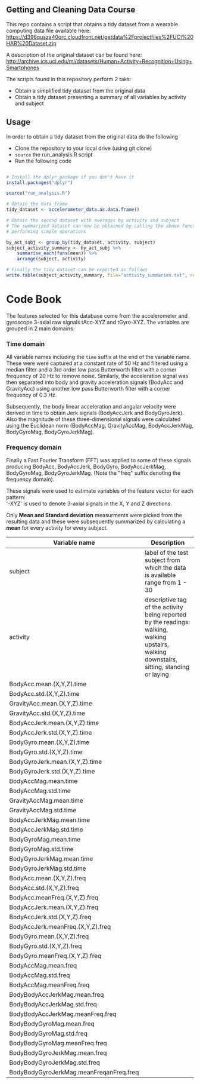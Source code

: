 ## Getting and Cleaning Data Course
This repo contains a script that obtains a tidy dataset from a wearable computing data file available here: 
https://d396qusza40orc.cloudfront.net/getdata%2Fprojectfiles%2FUCI%20HAR%20Dataset.zip

A description of the original dataset can be found here: http://archive.ics.uci.edu/ml/datasets/Human+Activity+Recognition+Using+Smartphones 


The scripts found in this repository perform 2 taks: 
  - Obtain a simplified tidy dataset from the original data
  - Obtain a tidy dataset presenting a summary of all variables by activity and subject


## Usage
In order to obtain a tidy dataset from the original data do the following
  - Clone the repository to your local drive (using git clone)
  - `source` the run_analysis.R script 
  - Run the following code

```R

# Install the dplyr package if you don't have it
install.packages("dplyr")

source("run_analysis.R")

# Obtain the data frame
tidy_dataset <- accelerometer_data.as.data.frame()

# Obtain the second dataset with averages by activity and subject
# The summarized dataset can now be obtained by calling the above function and
# performing simple operations

by_act_subj <- group_by(tidy_dataset, activity, subject)
subject_activity_summary <- by_act_subj %>% 
    summarise_each(funs(mean)) %>%
    arrange(subject, activity)

# Finally the tidy dataset can be exported as follows
write.table(subject_activity_summary, file="activity_summaries.txt", row.name=FALSE)

```

# Code Book

The features selected for this database come from the accelerometer and gyroscope 3-axial raw signals tAcc-XYZ and tGyro-XYZ. The variables are grouped in 2 main domains:

### Time domain
All variable names including the `time` suffix at the end of the variable name. These were
were captured at a constant rate of 50 Hz and filtered using a median filter and a 3rd order low pass Butterworth filter with a corner frequency of 20 Hz to remove noise. Similarly, the acceleration signal was then separated into body and gravity acceleration signals (BodyAcc and GravityAcc) using another low pass Butterworth filter with a corner frequency of 0.3 Hz.  

Subsequently, the body linear acceleration and angular velocity were derived in time to obtain Jerk signals (BodyAccJerk and BodyGyroJerk). Also the magnitude of these three-dimensional signals were calculated using the Euclidean norm (BodyAccMag, GravityAccMag, BodyAccJerkMag, BodyGyroMag, BodyGyroJerkMag). 

### Frequency domain
Finally a Fast Fourier Transform (FFT) was applied to some of these signals producing BodyAcc, BodyAccJerk, BodyGyro, BodyAccJerkMag, BodyGyroMag, BodyGyroJerkMag. (Note the "freq" suffix denoting the frequency domain). 

These signals were used to estimate variables of the feature vector for each pattern:  
'-XYZ' is used to denote 3-axial signals in the X, Y and Z directions.

Only **Mean and Standard deviation** measurments were picked from the resulting data and
these were subsequently summarized by calculating a **mean** for every activity for
every subject.


| Variable name | Description |
|---------------|-------------|
| subject | label of the test subject from which the data is available range from 1 - 30| |
| activity | descriptive tag of the activity being reported by the readings: walking, walking upstairs, walking downstairs, sitting, standing or laying | 
| BodyAcc.mean.(X,Y,Z).time | | 
| BodyAcc.std.(X,Y,Z).time | | 
| GravityAcc.mean.(X,Y,Z).time | | 
| GravityAcc.std.(X,Y,Z).time | | 
| BodyAccJerk.mean.(X,Y,Z).time | | 
| BodyAccJerk.std.(X,Y,Z).time | | 
| BodyGyro.mean.(X,Y,Z).time | | 
| BodyGyro.std.(X,Y,Z).time | | 
| BodyGyroJerk.mean.(X,Y,Z).time | | 
| BodyGyroJerk.std.(X,Y,Z).time | | 
| BodyAccMag.mean.time | | 
| BodyAccMag.std.time | | 
| GravityAccMag.mean.time | | 
| GravityAccMag.std.time | | 
| BodyAccJerkMag.mean.time | |
| BodyAccJerkMag.std.time | |
| BodyGyroMag.mean.time | |
| BodyGyroMag.std.time | |
| BodyGyroJerkMag.mean.time | |
| BodyGyroJerkMag.std.time | |
| BodyAcc.mean.(X,Y,Z).freq | |
| BodyAcc.std.(X,Y,Z).freq | |
| BodyAcc.meanFreq.(X,Y,Z).freq | |
| BodyAccJerk.mean.(X,Y,Z).freq | |
| BodyAccJerk.std.(X,Y,Z).freq | |
| BodyAccJerk.meanFreq.(X,Y,Z).freq | |
| BodyGyro.mean.(X,Y,Z).freq | |
| BodyGyro.std.(X,Y,Z).freq | |
| BodyGyro.meanFreq.(X,Y,Z).freq | |
| BodyAccMag.mean.freq | |
| BodyAccMag.std.freq | |
| BodyAccMag.meanFreq.freq | |
| BodyBodyAccJerkMag.mean.freq | |
| BodyBodyAccJerkMag.std.freq | |
| BodyBodyAccJerkMag.meanFreq.freq | |
| BodyBodyGyroMag.mean.freq | |
| BodyBodyGyroMag.std.freq | |
| BodyBodyGyroMag.meanFreq.freq | |
| BodyBodyGyroJerkMag.mean.freq | |
| BodyBodyGyroJerkMag.std.freq | |
| BodyBodyGyroJerkMag.meanFreqanFreq.freq | |
